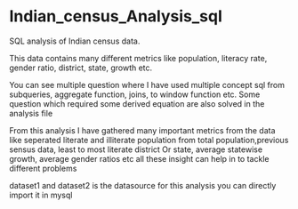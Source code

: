 # Indian_census_Analysis_sql

SQL analysis of Indian census data.

This data contains many different metrics like population, literacy rate, gender ratio, district, state, growth etc. 

You can see multiple question where I have used  multiple concept sql from subqueries, aggregate function, joins, to window function etc. Some question which required some derived equation are also solved in the analysis file

From this analysis I have gathered many important metrics from the data like seperated literate and illiterate population from total population,previous sensus data, least to most literate district Or state, average statewise growth, average gender ratios etc all these insight can help in to tackle different problems


dataset1 and dataset2 is the datasource for this analysis you can directly import it in mysql
